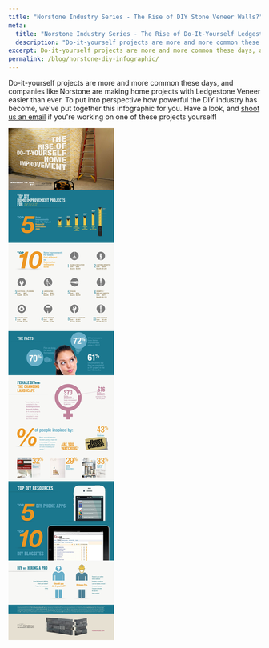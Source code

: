 ```yaml
---
title: "Norstone Industry Series - The Rise of DIY Stone Veneer Walls?"
meta:
  title: "Norstone Industry Series - The Rise of Do-It-Yourself Ledgestone Projects"
  description: "Do-it-yourself projects are more and more common these days, and companies like Norstone are making home projects like Ledgestone Walls an easy affair. In this Norstone Industry Series, join us to learn about the growing trend in 2016 of DIY home-based projects."
excerpt: Do-it-yourself projects are more and more common these days, and companies like Norstone are making home projects like Ledgestone Walls an easy affair. In this Norstone Industry Series, join us to learn about the growing trend in 2016 of DIY home-based projects.
permalink: /blog/norstone-diy-infographic/
---
```

Do-it-yourself projects are more and more common these days, and companies like Norstone are making home projects with Ledgestone Veneer easier than ever. To put into perspective how powerful the DIY industry has become, we've put together this infographic for you. Have a look, and [shoot us an email](/contact-us/) if you're working on one of these projects yourself!

![Norstone Ledgestone Veneer DIY Infographic](/assets/images/unsorted/Norstone-ledgestone-veneer-DIY-infographic-1.jpg)
